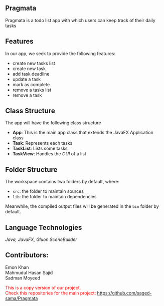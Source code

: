 ## Pragmata

Pragmata is a todo list app with which users can keep track of their daily tasks

## Features

In our app, we seek to provide the following features:
- create new tasks list
- create new task
- add task deadline
- update a task
- mark as complete
- remove a tasks list
- remove a task

## Class Structure

The app will have the following class structure
- **App**: This is the main app class that extends the JavaFX Application class
- **Task**: Represents each tasks
- **TaskList**: Lists some tasks
- **TaskView**: Handles the _GUI_ of a list

## Folder Structure

The workspace contains two folders by default, where:

- `src`: the folder to maintain sources
- `lib`: the folder to maintain dependencies

Meanwhile, the compiled output files will be generated in the `bin` folder by default.

## Language Technologies

_Java, JavaFX, Gluon SceneBuilder_

## Contributors:</br>
Emon Khan</br>
Mahmudul Hasan Sajid</br>
Sadman Moyeed</br>

<font color="red">This is a copy version of our project.<font><br/>
<font color="red">Check this repositories for the main project:<font> https://github.com/saged-sama/Pragmata
